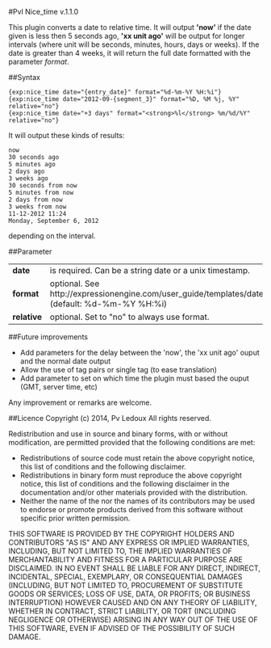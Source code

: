 #Pvl Nice_time v.1.1.0

This plugin converts a date to relative time.
It will output **'now'** if the date given is less then 5 seconds ago, **'xx unit ago'** will be output for longer intervals (where unit will be seconds, minutes, hours, days or weeks). If the date is greater than 4 weeks, it will return the full date formatted with the parameter _format_.

##Syntax

    {exp:nice_time date="{entry_date}" format="%d-%m-%Y %H:%i"}
    {exp:nice_time date="2012-09-{segment_3}" format="%D, %M %j, %Y" relative="no"}
    {exp:nice_time date="+3 days" format="<strong>%l</strong> %m/%d/%Y" relative="no"}

It will output these kinds of results:

    now
    30 seconds ago
    5 minutes ago
    2 days ago
    3 weeks ago
    30 seconds from now
    5 minutes from now
    2 days from now
    3 weeks from now
    11-12-2012 11:24
    Monday, September 6, 2012

depending on the interval.

##Parameter

<table>
<tr>
	<td><b>date</b></td>
	<td>is required. Can be a string date or a unix timestamp.</td>
</tr>
<tr>
	<td><b>format</b></td>
	<td>optional. See http://expressionengine.com/user_guide/templates/date_variable_formatting.html (default: %d-%m-%Y %H:%i)</td>
</tr>
<tr>
	<td><b>relative</b></td>
	<td>optional. Set to "no" to always use format.</td>
</tr>
</table>

##Future improvements

* Add parameters for the delay between the 'now', the 'xx unit ago' ouput and the normal date output
* Allow the use of tag pairs or single tag (to ease translation)
* Add parameter to set on which time the plugin must based the ouput (GMT, server time, etc)

Any improvement or remarks are welcome.



##Licence
Copyright (c) 2014, Pv Ledoux All rights reserved.

Redistribution and use in source and binary forms, with or without modification, are permitted provided that the following conditions are met:

* Redistributions of source code must retain the above copyright notice, this list of conditions and the following disclaimer.
* Redistributions in binary form must reproduce the above copyright notice, this list of conditions and the following disclaimer in the documentation and/or other materials provided with the distribution.
* Neither the name of the <organization> nor the names of its contributors may be used to endorse or promote products derived from this software without specific prior written permission.

THIS SOFTWARE IS PROVIDED BY THE COPYRIGHT HOLDERS AND CONTRIBUTORS "AS IS" AND ANY EXPRESS OR IMPLIED WARRANTIES, INCLUDING, BUT NOT LIMITED TO, THE IMPLIED WARRANTIES OF MERCHANTABILITY AND FITNESS FOR A PARTICULAR PURPOSE ARE DISCLAIMED. IN NO EVENT SHALL <COPYRIGHT HOLDER> BE LIABLE FOR ANY DIRECT, INDIRECT, INCIDENTAL, SPECIAL, EXEMPLARY, OR CONSEQUENTIAL DAMAGES (INCLUDING, BUT NOT LIMITED TO, PROCUREMENT OF SUBSTITUTE GOODS OR SERVICES; LOSS OF USE, DATA, OR PROFITS; OR BUSINESS INTERRUPTION) HOWEVER CAUSED AND ON ANY THEORY OF LIABILITY, WHETHER IN CONTRACT, STRICT LIABILITY, OR TORT (INCLUDING NEGLIGENCE OR OTHERWISE) ARISING IN ANY WAY OUT OF THE USE OF THIS SOFTWARE, EVEN IF ADVISED OF THE POSSIBILITY OF SUCH DAMAGE.
